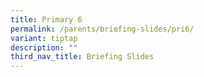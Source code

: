 ```yaml
---
title: Primary 6
permalink: /parents/briefing-slides/pri6/
variant: tiptap
description: ""
third_nav_title: Briefing Slides
---
```

<p></p>